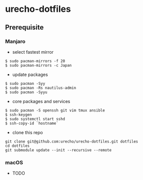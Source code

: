 # urecho-dotfiles

## Prerequisite

### Manjaro

- select fastest mirror
```
$ sudo pacman-mirrors -f 20
$ sudo pacman-mirrors -c Japan
```

- update packages
```
$ sudo pacman -Syy
$ sudo pacman -Rs nautilus-admin
$ sudo pacman -Syyu
```

- core packages and services
```
$ sudo pacman -S openssh git vim tmux ansible
$ ssh-keygen
$ sudo systemctl start sshd
$ ssh-copy-id `hostname`
```

- clone this repo
```
git clone git@github.com:urecho/urecho-dotfiles.git dotfiles
cd dotfiles
git submodule update --init --recursive --remote
```

### macOS

- TODO

